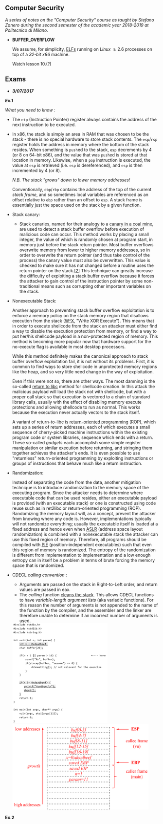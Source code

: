 ## Computer Security

*A series of notes on the "Computer Security" course as taught by Stefano Zanero during the second semester of the academic year 2018-2019 at Politecnico di Milano.*

- **BUFFER_OVERFLOW**

  We assume, for simplicity,  [ELFs](<https://en.wikipedia.org/wiki/Executable_and_Linkable_Format>) running on *Linux* $\ge 2.6$ processes on top of a *32-bit x86* machine.

  Watch lesson 10.(?)

  

















## Exams 

- ***3/07/2017***

***Ex.1***

*What you need to know :*

- The `eip` (Instruction Pointer) register always contains the address of the next instruction to be executed.

- In x86, the stack is simply an area in RAM that was chosen to be the stack - there is no special hardware to store stack contents. The `esp`/`rsp` register holds the address in memory where the bottom of the stack resides. When something is `push`ed to the stack, `esp` decrements by 4 (or 8 on 64-bit x86), and the value that was `push`ed is stored at that location in memory. Likewise, when a `pop` instruction is executed, the value at `esp` is retrieved (i.e. `esp` is dereferenced), and `esp` is then incremented by 4 (or 8).

  *N.B. The stack "grows" down to lower memory addresses!*

  Conventionally, `ebp`/`rbp` contains the address of the top of the current *stack frame*, and so sometimes local variables are referenced as an offset relative to `ebp` rather than an offset to `esp`. A stack frame is essentially just the space used on the stack by a given function.

- Stack canary: 

  - Stack canaries, named for their analogy to a [canary in a coal mine](https://en.wikipedia.org/wiki/Animal_sentinel#Historical_examples), are used to detect a stack buffer overflow before execution of malicious code can occur. This method works by placing a small integer, the value of which is randomly chosen at program start, in memory just before the stack return pointer. Most buffer overflows overwrite memory from lower to higher memory addresses, so in order to overwrite the return pointer (and thus take control of the process) the canary value must also be overwritten. This value is checked to make sure it has not changed before a routine uses the return pointer on the stack.[[2\]](https://en.wikipedia.org/wiki/Stack_buffer_overflow#cite_note-dowd-2) This technique can greatly increase the difficulty of exploiting a stack buffer overflow because it forces the attacker to gain control of the instruction pointer by some non-traditional means such as corrupting other important variables on the stack.

- Nonexecutable Stack:

  Another approach to preventing stack buffer overflow exploitation is to enforce a memory policy on the stack memory region that disallows execution from the stack ([W^X](https://en.wikipedia.org/wiki/W%5EX), "Write XOR Execute"). This means that in order to execute shellcode from the stack an attacker must either find a way to disable the execution protection from memory, or find a way to put her/his shellcode payload in a non-protected region of memory. This method is becoming more popular now that hardware support for the no-execute flag is available in most desktop processors.

  While this method definitely makes the canonical approach to stack buffer overflow exploitation fail, it is not without its problems. First, it is common to find ways to store shellcode in unprotected memory regions like the heap, and so very little need change in the way of exploitation.

  Even if this were not so, there are other ways. The most damning is the so-called [return to libc](https://en.wikipedia.org/wiki/Return-to-libc_attack) method for shellcode creation. In this attack the malicious payload will load the stack not with shellcode, but with a proper call stack so that execution is vectored to a chain of standard library calls, usually with the effect of disabling memory execute protections and allowing shellcode to run as normal. This works because the execution never actually vectors to the stack itself.

  A variant of return-to-libc is [return-oriented programming](https://en.wikipedia.org/wiki/Return-oriented_programming) (ROP), which sets up a series of return addresses, each of which executes a small sequence of cherry-picked machine instructions within the existing program code or system libraries, sequence which ends with a return. These so-called *gadgets* each accomplish some simple register manipulation or similar execution before returning, and stringing them together achieves the attacker's ends. It is even possible to use "returnless" return-oriented programming by exploiting instructions or groups of instructions that behave much like a return instruction.

- Randomization:

  Instead of separating the code from the data, another mitigation technique is to introduce randomization to the memory space of the executing program. Since the attacker needs to determine where executable code that can be used resides, either an executable payload is provided (with an executable stack) or one is constructed using code reuse such as in ret2libc or return-oriented programming (ROP). Randomizing the memory layout will, as a concept, prevent the attacker from knowing where any code is. However, implementations typically will not randomize everything; usually the executable itself is loaded at a fixed address and hence even when [ASLR](https://en.wikipedia.org/wiki/ASLR) (address space layout randomization) is combined with a nonexecutable stack the attacker can use this fixed region of memory. Therefore, all programs should be compiled with [PIE](https://en.wikipedia.org/wiki/Position-independent_code#Position-independent_executables) (position-independent executables) such that even this region of memory is randomized. The entropy of the randomization is different from implementation to implementation and a low enough entropy can in itself be a problem in terms of brute forcing the memory space that is randomized.

- CDECL *calling convention* :

  - Arguments are passed on the stack in Right-to-Left order, and return values are passed in eax.
  - The *calling* function [cleans the stack](<https://www.youtube.com/watch?v=Q2sFmqvpBe0>). This allows CDECL functions to have *variable-length argument lists* (aka variadic functions). For this reason the number of arguments is not appended to the name of the function by the compiler, and the assembler and the linker are therefore unable to determine if an incorrect number of arguments is used.

  

  

   

  <img src="images/1.1.2.PNG" style="zoom:55%"/>

  <img src="images/1.1.1.PNG" style="zoom:55%"/>

**Ex.2**

